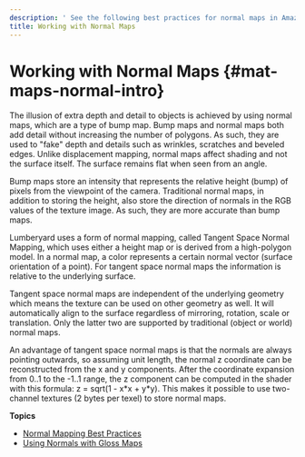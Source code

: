 ```yaml
---
description: ' See the following best practices for normal maps in Amazon Lumberyard. '
title: Working with Normal Maps
---
```

# Working with Normal Maps {#mat-maps-normal-intro}

The illusion of extra depth and detail to objects is achieved by using normal maps, which are a type of bump map\. Bump maps and normal maps both add detail without increasing the number of polygons\. As such, they are used to "fake" depth and details such as wrinkles, scratches and beveled edges\. Unlike displacement mapping, normal maps affect shading and not the surface itself\. The surface remains flat when seen from an angle\.

Bump maps store an intensity that represents the relative height \(bump\) of pixels from the viewpoint of the camera\. Traditional normal maps, in addition to storing the height, also store the direction of normals in the RGB values of the texture image\. As such, they are more accurate than bump maps\.

Lumberyard uses a form of normal mapping, called Tangent Space Normal Mapping, which uses either a height map or is derived from a high\-polygon model\. In a normal map, a color represents a certain normal vector \(surface orientation of a point\)\. For tangent space normal maps the information is relative to the underlying surface\.

Tangent space normal maps are independent of the underlying geometry which means the texture can be used on other geometry as well\. It will automatically align to the surface regardless of mirroring, rotation, scale or translation\. Only the latter two are supported by traditional \(object or world\) normal maps\.

An advantage of tangent space normal maps is that the normals are always pointing outwards, so assuming unit length, the normal z coordinate can be reconstructed from the x and y components\. After the coordinate expansion from 0\.\.1 to the \-1\.\.1 range, the z component can be computed in the shader with this formula: z = sqrt\(1 \- x\*x \+ y\*y\)\. This makes it possible to use two\-channel textures \(2 bytes per texel\) to store normal maps\.

**Topics**
+ [Normal Mapping Best Practices](/docs/userguide/materials/maps/normal-best-practices.md)
+ [Using Normals with Gloss Maps](/docs/userguide/materials/maps/normal-gloss.md)